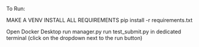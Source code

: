 To Run:

MAKE A VENV
INSTALL ALL REQUIREMENTS
pip install -r requirements.txt

Open Docker Desktop
run manager.py
run test_submit.py in dedicated terminal (click on the dropdown next to the run button)
